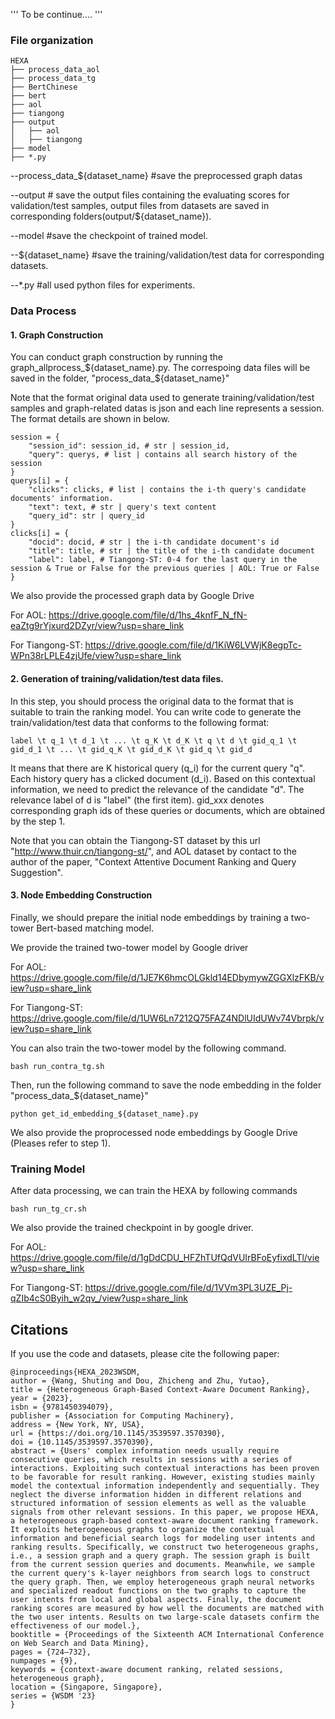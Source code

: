 '''
To be continue....
'''

### File organization
```
HEXA
├── process_data_aol
├── process_data_tg
├── BertChinese
├── bert
├── aol
├── tiangong
├── output
│   ├── aol
│   ├── tiangong
├── model
├── *.py
```
--process_data_${dataset_name} #save the preprocessed graph datas

--output # save the output files containing the evaluating scores for validation/test samples, output files from datasets are saved in corresponding folders(output/${dataset_name}).  

--model #save the checkpoint of trained model.

--${dataset_name} #save the training/validation/test data for corresponding datasets.

--*.py #all used python files for experiments.

### Data Process
#### 1. Graph Construction

You can conduct graph construction by running the graph_allprocess_${dataset_name}.py. The correspoing data files will be saved in the folder, "process_data_${dataset_name}"

Note that the format original data used to generate training/validation/test samples and graph-related datas is json and each line represents a session. The format details are shown in below.
```
session = {
    "session_id": session_id, # str | session_id,
    "query": querys, # list | contains all search history of the session
}
querys[i] = {
    "clicks": clicks, # list | contains the i-th query's candidate documents' information.
    "text": text, # str | query's text content
    "query_id": str | query_id
}
clicks[i] = {
    "docid": docid, # str | the i-th candidate document's id
    "title": title, # str | the title of the i-th candidate document
    "label": label, # Tiangong-ST: 0-4 for the last query in the session & True or False for the previous queries | AOL: True or False 
}
```

We also provide the processed graph data by Google Drive 

For AOL: https://drive.google.com/file/d/1hs_4knfF_N_fN-eaZtg9rYjxurd2DZyr/view?usp=share_link

For Tiangong-ST: https://drive.google.com/file/d/1KiW6LVWjK8egpTc-WPn38rLPLE4zjUfe/view?usp=share_link

#### 2. Generation of training/validation/test data files.

In this step, you should process the original data to the format that is suitable to train the ranking model. 
You can write code to generate the train/validation/test data that conforms to the following format:
```
label \t q_1 \t d_1 \t ... \t q_K \t d_K \t q \t d \t gid_q_1 \t gid_d_1 \t ... \t gid_q_K \t gid_d_K \t gid_q \t gid_d
```
It means that there are K historical query (q_i) for the current query "q". Each history query has a clicked document (d_i). Based on this contextual information, we need to predict the relevance of the candidate "d". The relevance label of d is "label" (the first item).
gid_xxx denotes corresponding graph ids of these queries or documents, which are obtained by the step 1.


Note that you can obtain the Tiangong-ST dataset by this url "http://www.thuir.cn/tiangong-st/", and AOL dataset by contact to the author of the paper, "Context Attentive Document Ranking and Query Suggestion".


#### 3. Node Embedding Construction

Finally, we should prepare the initial node embeddings by training a two-tower Bert-based matching model. 

We provide the trained two-tower model by Google driver

For AOL: https://drive.google.com/file/d/1JE7K6hmcOLGkld14EDbymywZGGXlzFKB/view?usp=share_link

For Tiangong-ST: https://drive.google.com/file/d/1UW6Ln7212Q75FAZ4NDlUIdUWv74Vbrpk/view?usp=share_link

You can also train the two-tower model by the following command.
```
bash run_contra_tg.sh 
```

Then, run the following command to save the node embedding in the folder "process_data_${dataset_name}"
```
python get_id_embedding_${dataset_name}.py
```
We also provide the proprocessed node embeddings by Google Drive (Pleases refer to step 1).

### Training Model
After data processing, we can train the HEXA by following commands 
```
bash run_tg_cr.sh
```
We also provide the trained checkpoint in by google driver.

For AOL: https://drive.google.com/file/d/1gDdCDU_HFZhTUfQdVUIrBFoEyfixdLTl/view?usp=share_link

For Tiangong-ST: https://drive.google.com/file/d/1VVm3PL3UZE_Pj-qZIb4cS0Byih_w2qv_/view?usp=share_link

## Citations
If you use the code and datasets, please cite the following paper:  
```
@inproceedings{HEXA_2023WSDM,
author = {Wang, Shuting and Dou, Zhicheng and Zhu, Yutao},
title = {Heterogeneous Graph-Based Context-Aware Document Ranking},
year = {2023},
isbn = {9781450394079},
publisher = {Association for Computing Machinery},
address = {New York, NY, USA},
url = {https://doi.org/10.1145/3539597.3570390},
doi = {10.1145/3539597.3570390},
abstract = {Users' complex information needs usually require consecutive queries, which results in sessions with a series of interactions. Exploiting such contextual interactions has been proven to be favorable for result ranking. However, existing studies mainly model the contextual information independently and sequentially. They neglect the diverse information hidden in different relations and structured information of session elements as well as the valuable signals from other relevant sessions. In this paper, we propose HEXA, a heterogeneous graph-based context-aware document ranking framework. It exploits heterogeneous graphs to organize the contextual information and beneficial search logs for modeling user intents and ranking results. Specifically, we construct two heterogeneous graphs, i.e., a session graph and a query graph. The session graph is built from the current session queries and documents. Meanwhile, we sample the current query's k-layer neighbors from search logs to construct the query graph. Then, we employ heterogeneous graph neural networks and specialized readout functions on the two graphs to capture the user intents from local and global aspects. Finally, the document ranking scores are measured by how well the documents are matched with the two user intents. Results on two large-scale datasets confirm the effectiveness of our model.},
booktitle = {Proceedings of the Sixteenth ACM International Conference on Web Search and Data Mining},
pages = {724–732},
numpages = {9},
keywords = {context-aware document ranking, related sessions, heterogeneous graph},
location = {Singapore, Singapore},
series = {WSDM '23}
}
```
